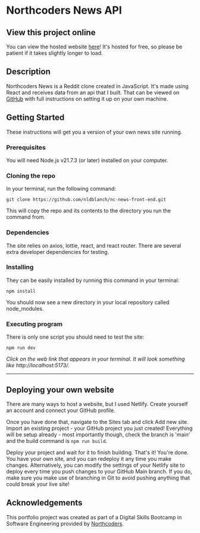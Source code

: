 # Northcoders News API

## View this project online
You can view the hosted website [here](https://nathans-nc-news.netlify.app)! It's hosted for free, so please be patient if it takes slightly longer to load.


## Description
Northcoders News is a Reddit clone created in JavaScript. It's made using React and receives data from an api that I built. That can be viewed on [GitHub](https://github.com/nldblanch/NC-News) with full instructions on setting it up on your own machine.

## Getting Started

These instructions will get you a version of your own news site running. 

### Prerequisites

You will need Node.js v21.7.3 (or later) installed on your computer. 

### Cloning the repo

In your terminal, run the following command:
```
git clone https://github.com/nldblanch/nc-news-front-end.git
```

This will copy the repo and its contents to the directory you run the command from.

### Dependencies

The site relies on axios, lottie, react, and react router. There are several extra developer dependencies for testing.

### Installing

They can be easily installed by running this command in your terminal:
```
npm install
```
You should now see a new directory in your local repository called node_modules. 

### Executing program

There is only one script you should need to test the site:

```
npm run dev
```
_Click on the web link that appears in your terminal. It will look something like http://localhost:5173/._

---

## Deploying your own website

There are many ways to host a website, but I used Netlify. Create yourself an account and connect your GitHub profile.

Once you have done that, navigate to the Sites tab and click Add new site. Import an existing project - your GitHub project you just created! Everything will be setup already - most importantly though, check the branch is 'main' and the build command is ```npm run build```. 

Deploy your project and wait for it to finish building. That's it! You're done. You have your own site, and you can redeploy it any time you make changes. Alternatively, you can modify the settings of your Netlify site to deploy every time you push changes to your GitHub Main branch. If you do, make sure you make use of branching in Git to avoid pushing anything that could break your live site!

## Acknowledgements

This portfolio project was created as part of a Digital Skills Bootcamp in Software Engineering provided by [Northcoders](https://northcoders.com/).